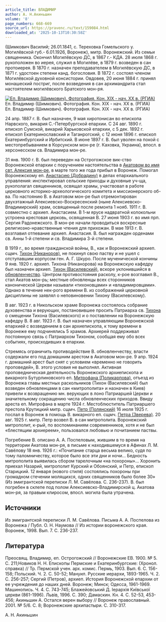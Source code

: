 ```yaml
---
article_title: ВЛАДИМИР
author: А. Н.Акиньшин
volume: '8'
page_numbers: 668-669
source_url: https://pravenc.ru/text/159084.html
downloaded_at: '2025-10-13T10:30:58Z'
---
```


(Шимкович Василий; 26.01.1841, с. Тереховка Гомельского у. Могилёвской губ.- 6.01.1926, Воронеж), митр. Воронежский. Из семьи священника. Окончил Могилёвскую ДС, в 1867 г.- КДА. 28 июля 1868 г. рукоположен во иерея, служил в Могилёве, в 1879 г. возведен в сан протоиерея. В 1870 г. назначен преподавателем в Могилёвскую ДС, в 1871 г. удостоен степени канд. богословия. В 1872 г. состоял членом Могилёвской духовной консистории. Овдовев, 20 июня 1884 г. принял монашеский постриг, после возведения в сан архимандрита стал настоятелем могилёвского Братского мон-ря.

[![Еп. Владимир (Шимкович). Фотография. Кон. XIX - нач. XX в. (РГИА)](https://pravenc.ru/data/872/463/1234/i200.jpg "Кликните для увеличения картинки")](https://pravenc.ru/data/872/463/1234/i400.jpg)Еп. Владимир (Шимкович). Фотография. Кон. XIX - нач. XX в. (РГИА)  
Еп. Владимир (Шимкович). Фотография. Кон. XIX - нач. XX в. (РГИА)

24 апр. 1887 г. В. был назначен, 9 мая хиротонисан во епископа Нарвского, викария С.-Петербургской епархии. С 24 авг. 1890 г. епископ Сумской, викарий Харьковской епархии, с 5 дек. 1892 г. епископ Екатеринославский и Таганрогский, с 12 июня 1896 г. епископ Екатеринбургский и Ирбитский. В июне 1897 г. В. был уволен на покой с местопребыванием в Корсунском мон-ре (г. Каховка, Украина), впосл. в херсонесском св. Владимира мон-ре.

31 янв. 1900 г. В. был переведен на Острогожское вик-ство Воронежской епархии с поручением настоятельства в [Акатовом во имя свт. Алексия мон-ре](<https://pravenc.ru/text/Акатовом во имя свт  Алексия мон-ре.html>), в марте того же года прибыл в Воронеж. Помогал Воронежскому еп. [Анастасию (Добрадину)](<https://pravenc.ru/text/Анастасию (Добрадину).html>) в делах епархиального управления: инспектировал сельские приходы и духовные уч-ща, рукополагал священников, освящал храмы, участвовал в работе церковного историко-археологического комитета и миссионерского об-ва. По настоянию В. в Акатовом мон-ре был отремонтирован двухэтажный Алексиевско-Воскресенский (ныне Алексиевско-Владимирский) храм, освященный после ремонта 1 нояб. 1911 г. В. совместно с архиеп. Анастасием. В 1-м ярусе надвратной колокольни устроена крестовая церковь, освященная В. 27 июня 1903 г. во имя прп. Сергия Радонежского. В мон-ре начали проводиться воскресные религиозно-нравственные чтения для прихожан. В мае 1913 г. В. возглавил отпевание архиеп. Анастасия. В. был награжден орденами св. Анны 1-й степени и св. Владимира 3-й степени.

В 1919 г., во время гражданской войны, В., как и Воронежский архиеп. сщмч. [Тихон (Никаноров)](<https://pravenc.ru/text/Тихон (Никаноров).html>), не покинул свою паству и не ушел с отступавшим корпусом ген. А. Г. Шкуро. После мученической кончины 9 янв. 1920 г. архиеп. Тихона (Никанорова) на Воронежскую кафедру был назначен архиеп. [Тихон (Василевский)](<https://pravenc.ru/text/Тихон (Василевский).html>), вскоре уклонившийся в [обновленчество](https://pravenc.ru/text/обновленчество.html). Центром противостояния расколу, к-рое возглавил В., стал Акатов мон-рь; местные обновленцы всех сторонников канонической Церкви называли «тихоновцами» и «владимировцами». Однако в течение нек-рого времени В. из соображений церковной дисциплины не заявлял о неповиновении Тихону (Василевскому).

В авг. 1923 г. в Никольском храме Воронежа состоялось собрание духовенства и верующих, постановившее просить Патриарха св. [Тихона](https://pravenc.ru/text/Тихон.html) о смещении Тихона (Василевского) и о поставлении на Воронежскую кафедру В. 8 авг. 1923 г. В. был назначен управляющим Воронежской епархией с возведением в сан архиепископа, к тому времени в Воронеже ему подчинялись 5 храмов. Архиерей поддерживал постоянную связь с Патриархом Тихоном, сообщая ему обо всех событиях, происходивших в епархии.

Стремясь ограничить противодействие В. обновленчеству, власти содержали его под домашним арестом в Акатовом мон-ре. 9 апр. 1924 г. домашний арест был снят с условием «временно не говорить проповедей», В. этого условия не выполнял. Активная проповедническая деятельность Воронежского архиепископа и викарного Бутурлиновского еп. [Митрофана (Поликарпова)](<https://pravenc.ru/text/Митрофана (Поликарпова).html>), отъезд из Воронежа главы местных раскольников (Тихон (Василевский) был возведен обновленцами в сан «митрополита» и назначен в Киев) привели к возвращению мн. верующих в лоно Патриаршей Церкви и значительному сокращению числа обновленческих приходов. Ввиду ареста еп. Митрофана в марте 1924 г. Местоблюститель Патриаршего престола Крутицкий митр. сщмч. [Петр (Полянский)](<https://pravenc.ru/text/Петр (Полянский).html>) 16 июля 1925 г. послал в Воронеж в помощь В. викарного еп. сщмч. [Петра (Зверева)](<https://pravenc.ru/text/Петра (Зверева).html>). 20 авг. 1925 г. митр. Петр возвел В. в сан митрополита. Воронежский митрополит, к-рый, по воспоминаниям современников, хотя и не был «блестящим архиереем», пользовался любовью и почитанием паствы.

Погребение В. описано А. А. Поспеловым, жившим в то время на территории Акатова мон-ря, в письме к находившемуся в Афинах Л. М. Савёлову 18 янв. 1926 г.: «Почитание старца весьма велико, судя по тому паломничеству, которое было все эти дни и ночи... Бедность митрополита выявилась сбором тарелочным «на похороны»... Хоронить приехал Назарий, митрополит Курский и Обоянский, и Петр, епископ Старицкий. 12 января (нового стиля) состоялись похороны при громадном стечении молящихся, одних священников было более 30» (Из эмигрантской переписки Л. М. Савёлова. С. 236-237). В. был погребен в склепе под полом Алексиевско-Владимирской ц. Акатова мон-ря, за правым клиросом, впосл. могила была утрачена.

## Источники

Из эмигрантской переписки Л. М. Савёлова. Письма А. А. Поспелова из Воронежа / Публ. О. Н. Наумова // Из истории воронежского края. Воронеж, 1998. Вып. 7. С. 236-237.

## Литература

Преосвящ. Владимир, еп. Острогожский // Воронежские ЕВ. 1900. № 5. С. 211;Новиков Н. Н. Епископы Пермские и Екатеринбургские: (Хронол. справка) // Тр. Пермской учен. арх. комис. Пермь, 1903. Вып. 6. С. 156-158; Польский. Ч. 2. С. 50-52; Мануил. Русские иерархи, 1893-1965. Ч. 2. С. 256-257; Сергий (Петров), архиеп. История Воронежской епархии от ее учреждения до наших дней. Воронеж; Минск; Одесса, 1961-1969. Машинопись. Ч. 4. С. 743-745; Блажейовський Д. Iерархiя Киïвськоï церкви (861-1996). Львiв, 1996. С. 390; Дамаскин. Кн. 4. С. 52-53, 453-456; Акиньшин А. Остался верен выбору // Воронеж православный. 2001. № 5/6. С. 8; Воронежские архипастыри. С. 310-317.

А. Н.  Акиньшин
